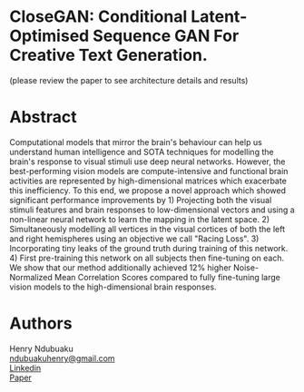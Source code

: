 # CloseGAN: Conditional Latent-Optimised Sequence GAN For Creative Text Generation.
(please review the paper to see architecture details and results)

# Abstract 
Computational models that mirror the brain's behaviour can help us understand human intelligence and SOTA techniques for modelling the brain's response to visual stimuli use deep neural networks. However, the best-performing vision models are compute-intensive and functional brain activities are represented by high-dimensional matrices which exacerbate this inefficiency. To this end, we propose a novel approach which showed significant performance improvements by 1) Projecting both the visual stimuli features and brain responses to low-dimensional vectors and using a non-linear neural network to learn the mapping in the latent space. 2) Simultaneously modelling all vertices in the visual cortices of both the left and right hemispheres using an objective we call "Racing Loss". 3) Incorporating tiny leaks of the ground truth during training of this network. 4) First pre-training this network on all subjects then fine-tuning on each. We show that our method additionally achieved 12% higher Noise-Normalized Mean Correlation Scores compared to fully fine-tuning large vision models to the high-dimensional brain responses.

# Authors
Henry Ndubuaku\
ndubuakuhenry@gmail.com\
[Linkedin](https://www.linkedin.com/in/henry-ndubuaku-7b6350b8/)\
[Paper](https://www.researchgate.net/publication/373111729_Improving_Creativity_In_Humour_Generation_With_Conditional_Stochastic_Latent-Sampling_Encoders)
